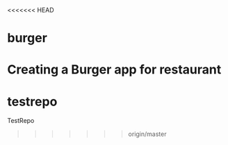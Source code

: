 <<<<<<< HEAD
# burger
Creating a Burger app for restaurant
=======
# testrepo
TestRepo
>>>>>>> origin/master
